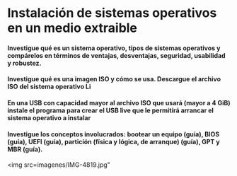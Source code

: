 # Instalación de sistemas operativos en un medio extraible
#### Investigue qué es un sistema operativo, tipos de sistemas operativos y compárelos en términos de ventajas, desventajas, seguridad, usabilidad y robustez.
#### Investigue qué es una imagen ISO y cómo se usa. Descargue el archivo ISO del sistema operativo Li
#### En una USB con capacidad mayor al archivo ISO que usará (mayor a 4 GiB) instale el programa para crear el USB live que le permitirá arrancar el sistema operativo a instalar
#### Investigue los conceptos involucrados: bootear un equipo (guía), BIOS (guía), UEFI (guía), partición (física y lógica, de arranque) (guía), GPT y MBR (guía).
<img src=imagenes/IMG-4819.jpg" 
